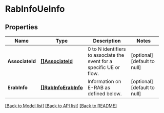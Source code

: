 # RabInfoUeInfo

## Properties
Name | Type | Description | Notes
------------ | ------------- | ------------- | -------------
**AssociateId** | [**[]AssociateId**](AssociateId.md) | 0 to N identifiers to associate the event for a specific UE or flow. | [optional] [default to null]
**ErabInfo** | [**[]RabInfoErabInfo**](RabInfo_erabInfo.md) | Information on E-RAB as defined below. | [optional] [default to null]

[[Back to Model list]](../README.md#documentation-for-models) [[Back to API list]](../README.md#documentation-for-api-endpoints) [[Back to README]](../README.md)


